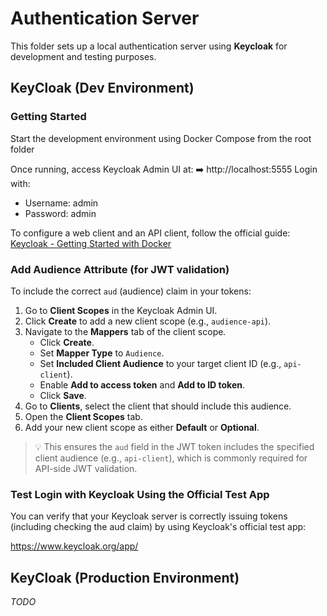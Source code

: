 # Authentication Server
This folder sets up a local authentication server using **Keycloak** for development and testing purposes.

## KeyCloak (Dev Environment)
### Getting Started
Start the development environment using Docker Compose from the root folder

Once running, access Keycloak Admin UI at:
➡️ http://localhost:5555
Login with:
* Username: admin
* Password: admin

To configure a web client and an API client, follow the official guide:
[Keycloak - Getting Started with Docker](https://www.keycloak.org/getting-started/getting-started-docker)

### Add Audience Attribute (for JWT validation)

To include the correct `aud` (audience) claim in your tokens:

1. Go to **Client Scopes** in the Keycloak Admin UI.
2. Click **Create** to add a new client scope (e.g., `audience-api`).
3. Navigate to the **Mappers** tab of the client scope.
    - Click **Create**.
    - Set **Mapper Type** to `Audience`.
    - Set **Included Client Audience** to your target client ID (e.g., `api-client`).
    - Enable **Add to access token** and **Add to ID token**.
    - Click **Save**.
4. Go to **Clients**, select the client that should include this audience.
5. Open the **Client Scopes** tab.
6. Add your new client scope as either **Default** or **Optional**.

> 💡 This ensures the `aud` field in the JWT token includes the specified client audience (e.g., `api-client`), which is commonly required for API-side JWT validation.

### Test Login with Keycloak Using the Official Test App
You can verify that your Keycloak server is correctly issuing tokens (including checking the aud claim) by using Keycloak's official test app:

https://www.keycloak.org/app/

## KeyCloak (Production Environment)
*TODO*